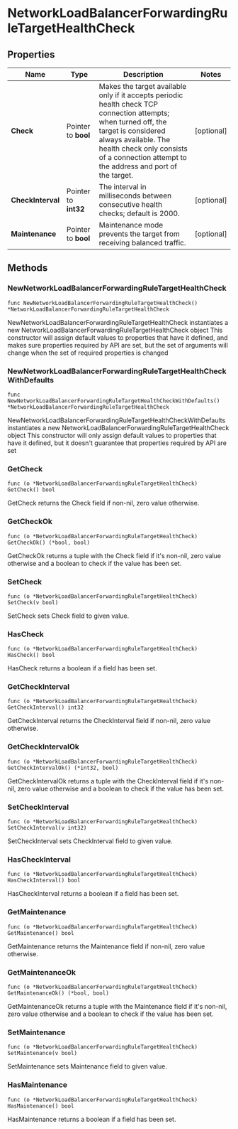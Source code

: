 # NetworkLoadBalancerForwardingRuleTargetHealthCheck

## Properties

|Name | Type | Description | Notes|
|------------ | ------------- | ------------- | -------------|
|**Check** | Pointer to **bool** | Makes the target available only if it accepts periodic health check TCP connection attempts; when turned off, the target is considered always available. The health check only consists of a connection attempt to the address and port of the target. | [optional] |
|**CheckInterval** | Pointer to **int32** | The interval in milliseconds between consecutive health checks; default is 2000. | [optional] |
|**Maintenance** | Pointer to **bool** | Maintenance mode prevents the target from receiving balanced traffic. | [optional] |

## Methods

### NewNetworkLoadBalancerForwardingRuleTargetHealthCheck

`func NewNetworkLoadBalancerForwardingRuleTargetHealthCheck() *NetworkLoadBalancerForwardingRuleTargetHealthCheck`

NewNetworkLoadBalancerForwardingRuleTargetHealthCheck instantiates a new NetworkLoadBalancerForwardingRuleTargetHealthCheck object
This constructor will assign default values to properties that have it defined,
and makes sure properties required by API are set, but the set of arguments
will change when the set of required properties is changed

### NewNetworkLoadBalancerForwardingRuleTargetHealthCheckWithDefaults

`func NewNetworkLoadBalancerForwardingRuleTargetHealthCheckWithDefaults() *NetworkLoadBalancerForwardingRuleTargetHealthCheck`

NewNetworkLoadBalancerForwardingRuleTargetHealthCheckWithDefaults instantiates a new NetworkLoadBalancerForwardingRuleTargetHealthCheck object
This constructor will only assign default values to properties that have it defined,
but it doesn't guarantee that properties required by API are set

### GetCheck

`func (o *NetworkLoadBalancerForwardingRuleTargetHealthCheck) GetCheck() bool`

GetCheck returns the Check field if non-nil, zero value otherwise.

### GetCheckOk

`func (o *NetworkLoadBalancerForwardingRuleTargetHealthCheck) GetCheckOk() (*bool, bool)`

GetCheckOk returns a tuple with the Check field if it's non-nil, zero value otherwise
and a boolean to check if the value has been set.

### SetCheck

`func (o *NetworkLoadBalancerForwardingRuleTargetHealthCheck) SetCheck(v bool)`

SetCheck sets Check field to given value.

### HasCheck

`func (o *NetworkLoadBalancerForwardingRuleTargetHealthCheck) HasCheck() bool`

HasCheck returns a boolean if a field has been set.

### GetCheckInterval

`func (o *NetworkLoadBalancerForwardingRuleTargetHealthCheck) GetCheckInterval() int32`

GetCheckInterval returns the CheckInterval field if non-nil, zero value otherwise.

### GetCheckIntervalOk

`func (o *NetworkLoadBalancerForwardingRuleTargetHealthCheck) GetCheckIntervalOk() (*int32, bool)`

GetCheckIntervalOk returns a tuple with the CheckInterval field if it's non-nil, zero value otherwise
and a boolean to check if the value has been set.

### SetCheckInterval

`func (o *NetworkLoadBalancerForwardingRuleTargetHealthCheck) SetCheckInterval(v int32)`

SetCheckInterval sets CheckInterval field to given value.

### HasCheckInterval

`func (o *NetworkLoadBalancerForwardingRuleTargetHealthCheck) HasCheckInterval() bool`

HasCheckInterval returns a boolean if a field has been set.

### GetMaintenance

`func (o *NetworkLoadBalancerForwardingRuleTargetHealthCheck) GetMaintenance() bool`

GetMaintenance returns the Maintenance field if non-nil, zero value otherwise.

### GetMaintenanceOk

`func (o *NetworkLoadBalancerForwardingRuleTargetHealthCheck) GetMaintenanceOk() (*bool, bool)`

GetMaintenanceOk returns a tuple with the Maintenance field if it's non-nil, zero value otherwise
and a boolean to check if the value has been set.

### SetMaintenance

`func (o *NetworkLoadBalancerForwardingRuleTargetHealthCheck) SetMaintenance(v bool)`

SetMaintenance sets Maintenance field to given value.

### HasMaintenance

`func (o *NetworkLoadBalancerForwardingRuleTargetHealthCheck) HasMaintenance() bool`

HasMaintenance returns a boolean if a field has been set.



